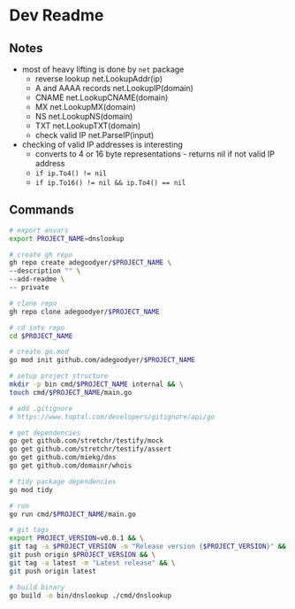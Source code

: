 # Dev Readme

## Notes
- most of heavy lifting is done by `net` package
  - reverse lookup        net.LookupAddr(ip)
  - A and AAAA records    net.LookupIP(domain)
  - CNAME                 net.LookupCNAME(domain)
  - MX                    net.LookupMX(domain)
  - NS                    net.LookupNS(domain)
  - TXT                   net.LookupTXT(domain)
  - check valid IP        net.ParseIP(input)
- checking of valid IP addresses is interesting
  - converts to 4 or 16 byte representations - returns nil if not valid IP address
  - `if ip.To4() != nil`
  - `if ip.To16() != nil && ip.To4() == nil`

## Commands
```bash
# export envars
export PROJECT_NAME=dnslookup

# create gh repo
gh repo create adegoodyer/$PROJECT_NAME \
--description "" \
--add-readme \
-- private

# clone repo
gh repo clone adegoodyer/$PROJECT_NAME

# cd into repo
cd $PROJECT_NAME

# create go.mod
go mod init github.com/adegoodyer/$PROJECT_NAME

# setup project structure
mkdir -p bin cmd/$PROJECT_NAME internal && \
touch cmd/$PROJECT_NAME/main.go

# add .gitignore
# https://www.toptal.com/developers/gitignore/api/go

# get dependencies
go get github.com/stretchr/testify/mock
go get github.com/stretchr/testify/assert
go get github.com/miekg/dns
go get github.com/domainr/whois

# tidy package dependencies
go mod tidy

# run
go run cmd/$PROJECT_NAME/main.go

# git tags
export PROJECT_VERSION=v0.0.1 && \
git tag -a $PROJECT_VERSION -m "Release version {$PROJECT_VERSION}" && \
git push origin $PROJECT_VERSION && \
git tag -a latest -m "Latest release" && \
git push origin latest

# build binary
go build -o bin/dnslookup ./cmd/dnslookup
```
